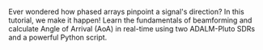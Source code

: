 Ever wondered how phased arrays pinpoint a signal's direction? In this tutorial, we make it happen! Learn the fundamentals of beamforming and calculate Angle of Arrival (AoA) in real-time using two ADALM-Pluto SDRs and a powerful Python script.
